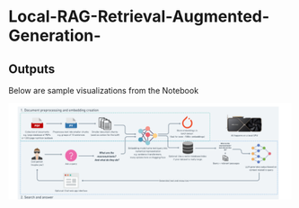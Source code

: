 # Local-RAG-Retrieval-Augmented-Generation-

## Outputs

Below are sample visualizations from the Notebook

![workflow](/workflow.png)


